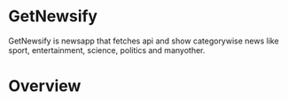 # GetNewsify

GetNewsify is newsapp that fetches api and show categorywise news like sport, entertainment, science, politics and manyother.

# Overview

